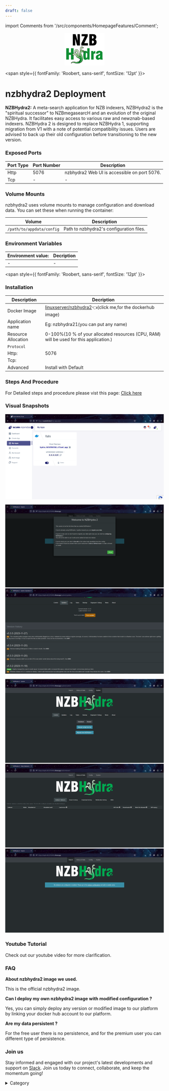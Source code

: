 ```yaml
---
draft: false
---
```

import Comments from '/src/components/HomepageFeatures/Comment';

<p align="center">
  <img src="/img/d4r.png" alt="Alt Text" width="25%"/>
</p> 


<span style={{ fontFamily: 'Roobert, sans-serif', fontSize: '12pt' }}>

# nzbhydra2 Deployment
**NZBHydra2:**
A meta-search application for NZB indexers, NZBHydra2 is the "spiritual successor" to NZBmegasearcH and an evolution of the original NZBHydra. It facilitates easy access to various raw and newznab-based indexers. NZBHydra 2 is designed to replace NZBHydra 1, supporting migration from V1 with a note of potential compatibility issues. Users are advised to back up their old configuration before transitioning to the new version.




### Exposed Ports

| Port Type | Port Number | Description                               |
| --------- | ----------- | ----------------------------------------- |
| Http      | 5076       | nzbhydra2 Web UI is accessible on port 5076. |
| Tcp       | -           | -             |

### Volume Mounts

nzbhydra2 uses volume mounts to manage configuration and download data. You can set these when running the container:

| Volume                       | Description                                  |
| ---------------------------- | -------------------------------------------- |
| `/path/to/appdata/config`    | Path to nzbhydra2's configuration files.  |



### Environment Variables


|   **Environment value:**          | Decription                                                                                                               | 
| --------------------- | ------                                                                                                                   | 
|-       |  -                              |

</span>


<span style={{ fontFamily: 'Roobert, sans-serif', fontSize: '12pt' }}>

### Installation


|  Description          | Decription                                                                                                               | 
| --------------------- | ------                                                                                                                   | 
| Docker Image          |   [linuxserver/nzbhydra2](https://hub.docker.com/r/linuxserver/nzbhydra2)👈(click me,for the dockerhub image)                           |
| Application name      |  Eg: nzbhydra21(you can put any name)                                                                                        | 
| Resource Allocation   |  0-100%(10 % of your allocated resources (CPU, RAM) will be used for this application.)                                  | 
| `Protocol`            |                                                                                                                          | 
|  Http:                |     5076                                                                                                                    |
|  Tcp:                 |                                                                                                                        | 
|    Advanced           |    Install with Default                                                                                                  |




### Steps And Procedure

For Detailed steps and procedure please vist this page: [Click here](https://techscaleinfinite.github.io/introduction/cloud-float/Steps%20and%20procedure)



### Visual Snapshots



![Alt Text](/img/zz3.png)

![Alt Text](/img/zz1.png)
![Alt Text](/img/zz2.png)

![Alt Text](/img/zz4.png)
![Alt Text](/img/zz5.png)
![Alt Text](/img/zz7.png)









### Youtube Tutorial&#x20;

Check out our youtube video for more clarification.



### FAQ

**About nzbhydra2 image we used.**

This is the official nzbhydra2 image.

**Can I deploy my own nzbhydra2 image with modified configuration ?**

Yes, you can simply deploy any version or modified image to our platform by linking your docker hub account to our platform.

**Are my data persistent ?**

For the free user there is no persistence, and for the premium user you can different type of persistence.

### Join us

Stay informed and engaged with our project's latest developments and support on [Slack](https://app.slack.com/client/T04QS32JX6E/C04QKEWE146). Join us today to connect, collaborate, and keep the momentum going!&#x20;

<details>

<summary>Category</summary>

Kubernetes, cloud computing, DevOps, cloud services, hosting platform, container orchestration, cloud infrastructure, cloud deployment, cloud management, cloud technology, cloud solutions, nzbhydra2

</details>

</span>


<Comments />